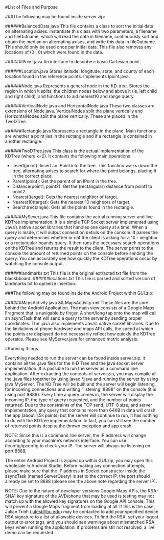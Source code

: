 ﻿#List of Files and Purpose


###The following may be found inside server.zip:


######BalancedData.java
This file contains a class to sort the initial data on alternating axises. Instantiate this class with two parameters, a filename and fileOutname, which will read the data in filename, continuously sort and obtain the median on alternating axises, and write this data in fileOutname. This should only be used once per initial data. This file also removes any locations of (0 , 0) which were found in the data. 


######IPoint.java
An interface to describe a basic Cartesian point.


######Location.java
Stores latitude, longitude, state, and county of each location found in the reference points. Implements Ipoint.java.


######Node.java
Represents a general node in the KD-tree. Stores the region in which it splits, the children nodes below and above it (ie, left child and right child), and functions to aid nearest10 and range query. 


######VerticalNode.java and HorizontalNode.java
These two classes are extensions of Node.java. VerticalNodes split the plane vertically and HorizontalNodes split the plane vertically. These are placed in the TwoDTree.


######Rectangle.java
Represents a rectangle in the plane. Main functions are whether a point lies in the rectangle and if a rectangle is contained in another rectangle.


######TwoDTree.java
This class is the actual implementation of the KDTree (where k=2). It contains the following main operations:
* Insert(point): Insert an IPoint into the tree. This function walks down the tree, alternating axises to search for where the point belongs, placing it in the correct place.
* Parent(point): Get the parent of an IPoint in the tree.
* Distance(point1, point2): Get the (rectangular) distance from point1 to point2.
* Nearest(target): Gets the nearest neighbor of target.
* Nearest10(target): Gets the nearest 10 neighbors of target.
* Search(rectangle): Gets all the points found in the rectangle.


######MySever.java
This file contains the actual running server and live KDTree implementation. It is a simple   TCP Socket server implemented using Java’s native socket libraries that handles one query at a time. When a query is made, it will output connection details on the console. It parses the query and determines whether or not the client is asking for a 10 - neighbor or a rectangular bounds query. It then runs the necessary search operations on the KDTree and returns the result to the client. The server prints to the console the amount of returned points on the console before sending the query. You can accurately see how quickly the KDTree operations occur by watching the console output.


######landmarks.txt
        This file is the original extracted txt file from the blackbboard.
######locations.txt
This file is parsed and sorted version of landmarks.txt to optimize insertion.        


###The following may be found inside the Android Project within GUI.zip:


######MapsActivity.java && MapsActivity.xml
These files are the core behind the Android Application. The main view consists of a Google Maps Fragment that is navigable by finger. A short/long tap onto the map will call an asyncTask that will send a query to the server by sending proper coordinates. The .java also implements Java’s native socket libraries. Due to the limitations of phone hardware and maps API calls, the speed at which the points are displayed do not necessarily reflect how quickly the KDTree operates. Please see MyServer.java for enhanced metric analysis.


#Running things
        
Everything needed to run the server can be found inside server.zip. It contains all the .java files for the K-D Tree and the java socket server implementation. It is possible to run the server as a command line application. After extracting the contents of server.zip, you may compile all the .java files together by using javac *.java and running the server by using java MyServer. The KD Tree will be built and the server will begin listening for incoming connections and writing “listening :8888” on the console (it is using port 8888). Every time a query comes in, the server will display the incoming IP, the type of query requested, and the number of points returned. Due to the constraints of the TCP send, UTF-8 size, and server implementation, any query that contains more than 64KB in data will crash the app (about 1.5k points) but the server will continue to run, it has nothing to do with the KDTree implementation. In fact, you can still see the number of returned points despite the thrown exception and app crash.


NOTE: Since this is a command line server, the IP address will change according to your machine’s network interface. You can use ifconfig/ipconfig to check your IP. The server will always be listening on port 8888.


The entire Android Project is zipped up within GUI.zip, you may open this wholesale in Android Studio. Before making any connection attempts, please make sure that the IP address in Socket constructor inside the asyncTask (named ServerQuery) is set to the correct IP, the port should already be set to 8888 (please see the above note regarding the server IP).


NOTE: Due to the nature of developer versions Google Maps APIs, the RSA-SHA1 key signature of the AVD/phone that may be used is testing may not match up with the allowed key signatures on the Google API console. This will prevent a Google Maps fragment from loading at all. If this is the case, Julian Trinh (julest@bu.edu) may be contacted to add your specified device RSA signature to a list of allowable devices. To find the RSA, set your logcat output to error tags, and you should see warnings about mismatched RSA keys when running the application. If problems are still not resolved, a live demo can be requested.
